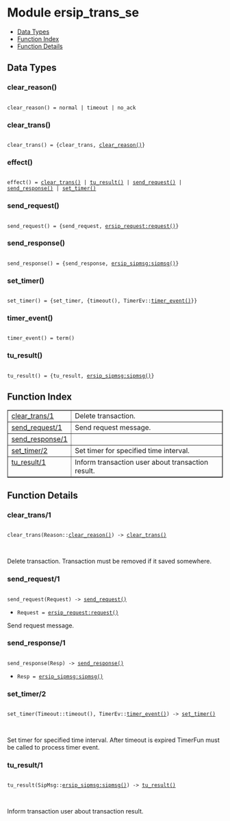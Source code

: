

# Module ersip_trans_se #
* [Data Types](#types)
* [Function Index](#index)
* [Function Details](#functions)

<a name="types"></a>

## Data Types ##




### <a name="type-clear_reason">clear_reason()</a> ###


<pre><code>
clear_reason() = normal | timeout | no_ack
</code></pre>




### <a name="type-clear_trans">clear_trans()</a> ###


<pre><code>
clear_trans() = {clear_trans, <a href="#type-clear_reason">clear_reason()</a>}
</code></pre>




### <a name="type-effect">effect()</a> ###


<pre><code>
effect() = <a href="#type-clear_trans">clear_trans()</a> | <a href="#type-tu_result">tu_result()</a> | <a href="#type-send_request">send_request()</a> | <a href="#type-send_response">send_response()</a> | <a href="#type-set_timer">set_timer()</a>
</code></pre>




### <a name="type-send_request">send_request()</a> ###


<pre><code>
send_request() = {send_request, <a href="ersip_request.md#type-request">ersip_request:request()</a>}
</code></pre>




### <a name="type-send_response">send_response()</a> ###


<pre><code>
send_response() = {send_response, <a href="ersip_sipmsg.md#type-sipmsg">ersip_sipmsg:sipmsg()</a>}
</code></pre>




### <a name="type-set_timer">set_timer()</a> ###


<pre><code>
set_timer() = {set_timer, {timeout(), TimerEv::<a href="#type-timer_event">timer_event()</a>}}
</code></pre>




### <a name="type-timer_event">timer_event()</a> ###


<pre><code>
timer_event() = term()
</code></pre>




### <a name="type-tu_result">tu_result()</a> ###


<pre><code>
tu_result() = {tu_result, <a href="ersip_sipmsg.md#type-sipmsg">ersip_sipmsg:sipmsg()</a>}
</code></pre>

<a name="index"></a>

## Function Index ##


<table width="100%" border="1" cellspacing="0" cellpadding="2" summary="function index"><tr><td valign="top"><a href="#clear_trans-1">clear_trans/1</a></td><td>Delete transaction.</td></tr><tr><td valign="top"><a href="#send_request-1">send_request/1</a></td><td>Send request message.</td></tr><tr><td valign="top"><a href="#send_response-1">send_response/1</a></td><td></td></tr><tr><td valign="top"><a href="#set_timer-2">set_timer/2</a></td><td>Set timer for specified time interval.</td></tr><tr><td valign="top"><a href="#tu_result-1">tu_result/1</a></td><td>Inform transaction user about transaction result.</td></tr></table>


<a name="functions"></a>

## Function Details ##

<a name="clear_trans-1"></a>

### clear_trans/1 ###

<pre><code>
clear_trans(Reason::<a href="#type-clear_reason">clear_reason()</a>) -&gt; <a href="#type-clear_trans">clear_trans()</a>
</code></pre>
<br />

Delete transaction. Transaction must be removed if it saved
somewhere.

<a name="send_request-1"></a>

### send_request/1 ###

<pre><code>
send_request(Request) -&gt; <a href="#type-send_request">send_request()</a>
</code></pre>

<ul class="definitions"><li><code>Request = <a href="ersip_request.md#type-request">ersip_request:request()</a></code></li></ul>

Send request message.

<a name="send_response-1"></a>

### send_response/1 ###

<pre><code>
send_response(Resp) -&gt; <a href="#type-send_response">send_response()</a>
</code></pre>

<ul class="definitions"><li><code>Resp = <a href="ersip_sipmsg.md#type-sipmsg">ersip_sipmsg:sipmsg()</a></code></li></ul>

<a name="set_timer-2"></a>

### set_timer/2 ###

<pre><code>
set_timer(Timeout::timeout(), TimerEv::<a href="#type-timer_event">timer_event()</a>) -&gt; <a href="#type-set_timer">set_timer()</a>
</code></pre>
<br />

Set timer for specified time interval. After timeout is
expired TimerFun must be called to process timer event.

<a name="tu_result-1"></a>

### tu_result/1 ###

<pre><code>
tu_result(SipMsg::<a href="ersip_sipmsg.md#type-sipmsg">ersip_sipmsg:sipmsg()</a>) -&gt; <a href="#type-tu_result">tu_result()</a>
</code></pre>
<br />

Inform transaction user about transaction result.

